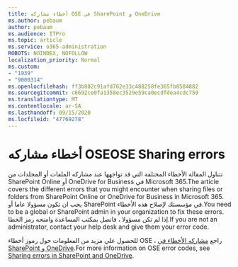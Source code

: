 ```yaml
---
title: أخطاء مشاركه OSE في SharePoint و OneDrive
ms.author: pebaum
author: pebaum
ms.audience: ITPro
ms.topic: article
ms.service: o365-administration
ROBOTS: NOINDEX, NOFOLLOW
localization_priority: Normal
ms.custom:
- "1939"
- "9000314"
ms.openlocfilehash: ff3b802c91afd762e33c488258fe365fb8584882
ms.sourcegitcommit: c6692ce0fa1358ec3529e59ca0ecdfdea4cdc759
ms.translationtype: MT
ms.contentlocale: ar-SA
ms.lasthandoff: 09/15/2020
ms.locfileid: "47769278"
---
```

# <a name="ose-sharing-errors"></a><span data-ttu-id="55033-102">أخطاء مشاركه OSE</span><span class="sxs-lookup"><span data-stu-id="55033-102">OSE Sharing errors</span></span>

<span data-ttu-id="55033-103">تتناول المقالة الأخطاء المختلفة التي قد تواجهها عند مشاركه الملفات أو المجلدات من SharePoint Online أو OneDrive for Business في Microsoft 365.</span><span class="sxs-lookup"><span data-stu-id="55033-103">The article covers the different errors that you might encounter when sharing files or folders from SharePoint Online or OneDrive for Business in Microsoft 365.</span></span> <span data-ttu-id="55033-104">يجب ان تكون مسؤولا عاما أو SharePoint في مؤسستك لإصلاح هذه الأخطاء.</span><span class="sxs-lookup"><span data-stu-id="55033-104">You need to be a global or SharePoint admin in your organization to fix these errors.</span></span> <span data-ttu-id="55033-105">إذا لم تكن مسؤولا ، فاتصل بمكتب المساعدة وامنحه رمز الخطا.</span><span class="sxs-lookup"><span data-stu-id="55033-105">If you are not an administrator, contact your help desk and give them your error code.</span></span>

<span data-ttu-id="55033-106">للحصول علي مزيد من المعلومات حول رموز أخطاء OSE ، راجع [مشاركه الأخطاء في SharePoint و OneDrive](https://docs.microsoft.com/sharepoint/sharepoint-onedrive-error-message).</span><span class="sxs-lookup"><span data-stu-id="55033-106">For more information on OSE error codes, see [Sharing errors in SharePoint and OneDrive](https://docs.microsoft.com/sharepoint/sharepoint-onedrive-error-message).</span></span>
